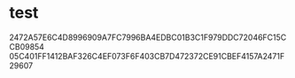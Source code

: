 # test
2472A57E6C4D8996909A7FC7996BA4EDBC01B3C1F979DDC72046FC15CCB09854
05C401FF1412BAF326C4EF073F6F403CB7D472372CE91CBEF4157A2471F29607
